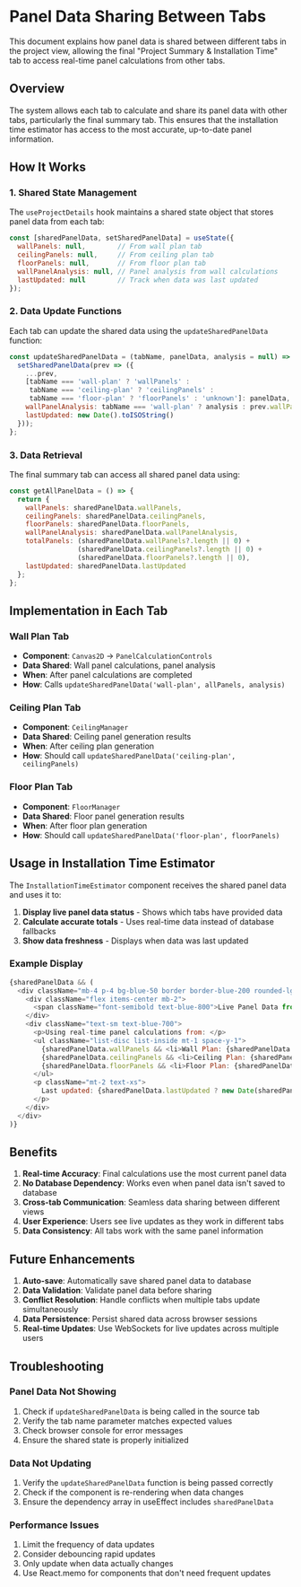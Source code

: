 # Panel Data Sharing Between Tabs

This document explains how panel data is shared between different tabs in the project view, allowing the final "Project Summary & Installation Time" tab to access real-time panel calculations from other tabs.

## Overview

The system allows each tab to calculate and share its panel data with other tabs, particularly the final summary tab. This ensures that the installation time estimator has access to the most accurate, up-to-date panel information.

## How It Works

### 1. Shared State Management

The `useProjectDetails` hook maintains a shared state object that stores panel data from each tab:

```javascript
const [sharedPanelData, setSharedPanelData] = useState({
  wallPanels: null,        // From wall plan tab
  ceilingPanels: null,     // From ceiling plan tab
  floorPanels: null,       // From floor plan tab
  wallPanelAnalysis: null, // Panel analysis from wall calculations
  lastUpdated: null        // Track when data was last updated
});
```

### 2. Data Update Functions

Each tab can update the shared data using the `updateSharedPanelData` function:

```javascript
const updateSharedPanelData = (tabName, panelData, analysis = null) => {
  setSharedPanelData(prev => ({
    ...prev,
    [tabName === 'wall-plan' ? 'wallPanels' : 
     tabName === 'ceiling-plan' ? 'ceilingPanels' : 
     tabName === 'floor-plan' ? 'floorPanels' : 'unknown']: panelData,
    wallPanelAnalysis: tabName === 'wall-plan' ? analysis : prev.wallPanelAnalysis,
    lastUpdated: new Date().toISOString()
  }));
};
```

### 3. Data Retrieval

The final summary tab can access all shared panel data using:

```javascript
const getAllPanelData = () => {
  return {
    wallPanels: sharedPanelData.wallPanels,
    ceilingPanels: sharedPanelData.ceilingPanels,
    floorPanels: sharedPanelData.floorPanels,
    wallPanelAnalysis: sharedPanelData.wallPanelAnalysis,
    totalPanels: (sharedPanelData.wallPanels?.length || 0) + 
                 (sharedPanelData.ceilingPanels?.length || 0) + 
                 (sharedPanelData.floorPanels?.length || 0),
    lastUpdated: sharedPanelData.lastUpdated
  };
};
```

## Implementation in Each Tab

### Wall Plan Tab

- **Component**: `Canvas2D` → `PanelCalculationControls`
- **Data Shared**: Wall panel calculations, panel analysis
- **When**: After panel calculations are completed
- **How**: Calls `updateSharedPanelData('wall-plan', allPanels, analysis)`

### Ceiling Plan Tab

- **Component**: `CeilingManager`
- **Data Shared**: Ceiling panel generation results
- **When**: After ceiling plan generation
- **How**: Should call `updateSharedPanelData('ceiling-plan', ceilingPanels)`

### Floor Plan Tab

- **Component**: `FloorManager`
- **Data Shared**: Floor panel generation results
- **When**: After floor plan generation
- **How**: Should call `updateSharedPanelData('floor-plan', floorPanels)`

## Usage in Installation Time Estimator

The `InstallationTimeEstimator` component receives the shared panel data and uses it to:

1. **Display live panel data status** - Shows which tabs have provided data
2. **Calculate accurate totals** - Uses real-time data instead of database fallbacks
3. **Show data freshness** - Displays when data was last updated

### Example Display

```javascript
{sharedPanelData && (
  <div className="mb-4 p-4 bg-blue-50 border border-blue-200 rounded-lg">
    <div className="flex items-center mb-2">
      <span className="font-semibold text-blue-800">Live Panel Data from Other Tabs</span>
    </div>
    <div className="text-sm text-blue-700">
      <p>Using real-time panel calculations from: </p>
      <ul className="list-disc list-inside mt-1 space-y-1">
        {sharedPanelData.wallPanels && <li>Wall Plan: {sharedPanelData.wallPanels.length} panels</li>}
        {sharedPanelData.ceilingPanels && <li>Ceiling Plan: {sharedPanelData.ceilingPanels.length} panels</li>}
        {sharedPanelData.floorPanels && <li>Floor Plan: {sharedPanelData.floorPanels.length} panels</li>}
      </ul>
      <p className="mt-2 text-xs">
        Last updated: {sharedPanelData.lastUpdated ? new Date(sharedPanelData.lastUpdated).toLocaleString() : 'Unknown'}
      </p>
    </div>
  </div>
)}
```

## Benefits

1. **Real-time Accuracy**: Final calculations use the most current panel data
2. **No Database Dependency**: Works even when panel data isn't saved to database
3. **Cross-tab Communication**: Seamless data sharing between different views
4. **User Experience**: Users see live updates as they work in different tabs
5. **Data Consistency**: All tabs work with the same panel information

## Future Enhancements

1. **Auto-save**: Automatically save shared panel data to database
2. **Data Validation**: Validate panel data before sharing
3. **Conflict Resolution**: Handle conflicts when multiple tabs update simultaneously
4. **Data Persistence**: Persist shared data across browser sessions
5. **Real-time Updates**: Use WebSockets for live updates across multiple users

## Troubleshooting

### Panel Data Not Showing

1. Check if `updateSharedPanelData` is being called in the source tab
2. Verify the tab name parameter matches expected values
3. Check browser console for error messages
4. Ensure the shared state is properly initialized

### Data Not Updating

1. Verify the `updateSharedPanelData` function is being passed correctly
2. Check if the component is re-rendering when data changes
3. Ensure the dependency array in useEffect includes `sharedPanelData`

### Performance Issues

1. Limit the frequency of data updates
2. Consider debouncing rapid updates
3. Only update when data actually changes
4. Use React.memo for components that don't need frequent updates
